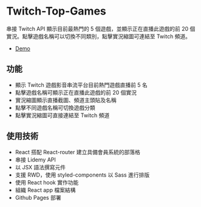 # Twitch-Top-Games
串接 Twitch API 顯示目前最熱門的 5 個遊戲，並顯示正在直播此遊戲的前 20 個實況。點擊遊戲名稱可以切換不同類別，點擊實況縮圖可連結至 Twitch 頻道。


* [Demo](https://panoopan.github.io/Twitch-Top-Games/)

## 功能
* 顯示 Twitch 遊戲影音串流平台目前熱門遊戲直播前 5 名
* 點擊遊戲名稱可顯示正在直播此遊戲的前 20 個實況
* 實況縮圖顯示直播截圖、頻道主頭貼及名稱
* 點擊不同遊戲名稱可切換遊戲分類
* 點擊實況縮圖可直接連結至 Twitch 頻道


## 使用技術
* React 搭配 React-router 建立具備會員系統的部落格
* 串接 Lidemy API
* 以 JSX 語法撰寫元件
* 支援 RWD，使用 styled-components 以 Sass 進行排版
* 使用 React hook 實作功能 
* 組織 React app 檔案結構
* Github Pages 部署


